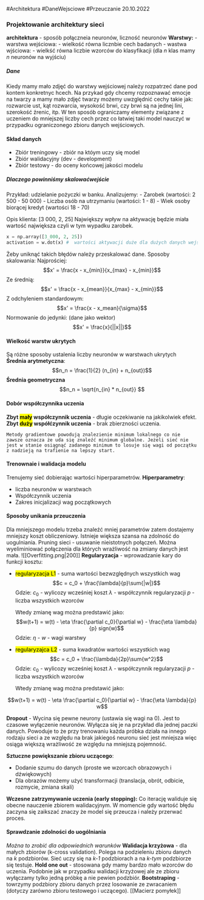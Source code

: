 #Architektura #DaneWejsciowe #Przeuczanie
20.10.2022

### Projektowanie architektury sieci
**architektura** - sposób połączneia neuronów, liczność neuronów
**Warstwy:**
	- warstwa wejściowa:
		- wielkość równa licznbie cech badanych
	- wastwa wjściowa:
		- wielkść równa liczbie wzorców do klasyfikacji (dla *n* klas mamy *n* neuronów na wyjściu)

##### Dane
Kiedy mamy mało zdjęć do warstwy wejściowej należy rozpatrzeć dane pod kontem konkretnyc hcech. Na przykad gdy chcemy rozpoznawać emocje na twarzy a mamy mało zdjęć twarzy możemy uwzględnić cechy takie jak: rozwarcie ust, kąt rozwarcia, wysokość brwi, czy brwi są na jednej lini, szerokość źrenic, itp. W ten sposób ograniczamy elementy związane z uczeniem do mniejszej liczby cech przez co łatwiej taki model nauczyć w przypadku ograniczonego zbioru danych wejściowych.


#### Skład danych
- Zbiór treningowy - zbiór na któym uczy się model
- Zbiór walidacyjny (dev - development)
- Zbiór testowy - do oceny końcowej jakości modelu

##### Dlaczego powinniśmy skalowaćwejście
Przykład: udzielanie pożyczki w banku.
Analizujemy:
	- Zarobek (wartości: 2 500 - 50 000)
	- Liczba osób na utrzymaniu (wartości: 1 - 8)
	- Wiek osoby biorącej kredyt (wartości 18 - 70)

Opis klienta: \[3 000, 2, 25]
Największy wpływ na aktywację będzie miała wartość największa czyli w tym wypadku zarobek.
```python
x = np.array([3_000, 2, 25])
activation = w.dot(x) #  wartości aktywacji duże dla dużych danych wejściowych
```

Żeby uniknąć takich błędów należy przeskalować dane.
Sposoby skalowania:
	Najprościej:
		$$x' = \frac{x - x_{min}}{x_{max} - x_{min}}$$
	Ze średnią:
		$$x' = \frac{x - x_{mean}}{x_{max} - x_{min}}$$
	Z odchyleniem standardowym:
		$$x' = \frac{x - x_mean}{\sigma}$$
	Normowanie do jedynki: (dane jako wektor)
		$$x' = \frac{x}{||x||}$$
#### Wielkość warstw ukrytych
Są różne sposoby ustalenia liczby neuronów w warstwach ukrytych
**Średnia arytmetyczna**:
$$n_n = \frac{1}{2} (n_{in} + n_{out})$$
**Średnia geometryczna**
$$n_n = \sqrt{n_{in} * n_{out}} $$
#### Dobór współczynnika uczenia
**Zbyt <mark class="hltr-cyan">mały</mark> współczynnik uczenia** - długie oczekiwanie na jakikolwiek efekt.
**Zbyt <mark class="hltr-red">duży</mark> współćzynnik uczenia** - brak zbierzności uczenia.

```ad-note
Metody gradientowe powodują znalezienie minimum lokalnego co nie zawsze oznacza że uda się znaleźć minimum globalne. Jeżeli sieć nie jest w stanie osiągnąć zadanego minimum to losuje się wagi od początku z nadzieją na trafienie na lepszy start.
```


#### Trenownaie i walidacja modelu
Trenujemy sieć dobierając wartości hiperparametrów.
**Hiperparametry**:
- liczba neuronów w warstwach
- Współczynnik uczenia
- Zakres inicjalizacji wag początkowych

#### Sposoby unikania przeuczenia
Dla mniejszego modelu trzeba znaleźć mniej parametrów zatem dostajemy mniejszy koszt obliczeniowy. Istnieje większa szansa na zdolność do uogulniania.
Pruning sieci - usuwanie nieistotnych połączeń. Można wyeliminiować połączenia dla których wrażliwość na zmiany danych jest mała.
![[Overfitting.png|200]]
**Regularyzacja** - wprowadzanie kary do funkcji kosztu:
- <mark class="hltr-cyan">regularyzacja L1</mark> - suma wartości bezwzględnych wszystkich wag
	$$c = c_0 + \frac{\lambda}{p}\sum{|w|}$$
	Gdzie:
	$c_0$ - wylicozy wcześniej koszt
	$\lambda$ - współczynnik regularyzacji
	$p$ - liczba wszystkich wzorców

	Wtedy zmianę wag można predstawić jako:
	$$w(t+1) = w(t) - \eta \frac{\partial c_0}{\partial w} - \frac{\eta \lambda}{p} sign(w)$$
	Gdzie:
	$\eta$ - 
	$w$ - wagi warstwy

- <mark class="hltr-cyan">regularyzajca L2</mark> - suma kwadratów wartości wszystkich wag
	$$c = c_0 + \frac{\lambda}{2p}\sum{w^2}$$
	Gdzie:
	$c_0$ - wylicozy wcześniej koszt
	$\lambda$ - współczynnik regularyzacji
	$p$ - liczba wszystkich wzorców

	Wtedy zmianę wag można predstawić jako:
	
$$w(t+1) = w(t) - \eta \frac{\partial c_0}{\partial w} - \frac{\eta \lambda}{p} w$$

**Dropout** - Wycina się pewne neurony (ustawia się wagi na 0). Jest to czasowe wyłączenie neuronów. Wyłącza się je na przykład dla jednej paczki danych. Powoduje to że przy trenowaniu każda próbka działa na innego rodzaju sieci a ze względu na brak jakiegoś neuronu sieć jest mniejsza więc osiąga większą wrażliwość ze względu na mniejszą pojemność.

**Sztuczne powiększanie zbioru uczącego**:
- Dodanie szumu do danych (proste we wzorcach obrazowych i dźwiękowych)
- Dla obrazów możemy użyć transformacji (translacja, obrót, odbicie, rozmycie, zmiana skali)

**Wczesne zatrzymywanie uczenia (early stopping):**
Co iterację waliduje się obecne nauczenie zbiorem walidacyjnym. W momencie gdy wartość błędu zaczyna się zaikszać znaczy że model się przeucza i należy przerwać proces.

#### Sprawdzanie zdolności do uogólniania
*Można to zrobić dla odpowiednich warunków*
**Walidacja krzyżowa** - dla małych zbiorów (k-cross validation). Polega na podzieleniu zbioru danych na *k* podzbiorów. Sieć uczy się na *k-1* podzbiorach a na *k-tym* podzbiorze się testuje.
**Hold one out** - stosowana gdy mamy bardzo mało wzorców do uczenia. Podobnie jak w przypadku walidacji krzyżowej ale ze zbioru wyłączamy tylko jedną próbkę a nie pewien podzbiór.
**Bootstraping** - towrzymy podzbiory zbioru danych przez losowanie ze zwracaniem (dotyczy zarówno zbioru testowego i uczącego).
[[Macierz pomyłek]]


